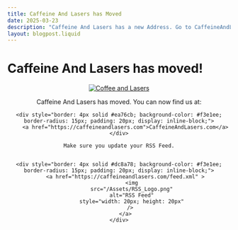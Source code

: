 ```yaml
---
title: Caffeine And Lasers has Moved
date: 2025-03-23
description: "Caffeine And Lasers has a new Address. Go to CaffeineAndLasers.com for new updates"
layout: blogpost.liquid
---
```



# Caffeine And Lasers has moved!

<div style="text-align: center;">
    <a href="https://caffeineandlasers.com">
        <img src="\Assets\CaffineANdLasers.svg" alt="Coffee and Lasers" />
    </a>
    <p> Caffeine And Lasers has moved. You can now find us at:</p>

    <div style="border: 4px solid #ea76cb; background-color: #f3e1ee; border-radius: 15px; padding: 20px; display: inline-block;">
        <a href="https://caffeineandlasers.com">CaffeineAndLasers.com</a>
    </div>

    Make sure you update your RSS Feed.


    <div style="border: 4px solid #dc8a78; background-color: #f3e1ee; border-radius: 15px; padding: 20px; display: inline-block;">
        <a href="https://caffeineandlasers.com/feed.xml" >
            <img
            src="/Assets/RSS_Logo.png"
            alt="RSS Feed"
            style="width: 20px; height: 20px"
            /> 
        </a>
    </div>


</div>


